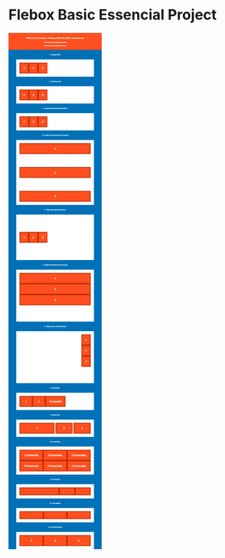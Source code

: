 # Flebox Basic Essencial Project

![alt text](https://github.com/MarcelaMs21/flebox_basic_css/blob/master/screnshop.png?raw=true)
